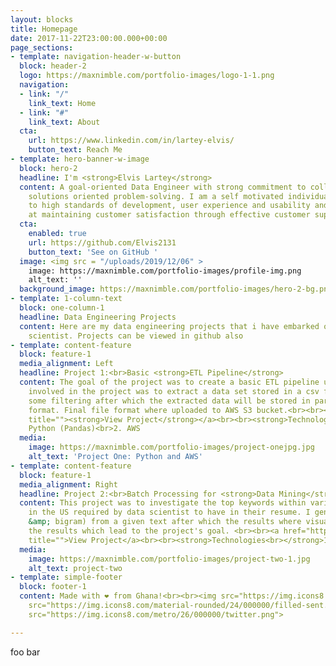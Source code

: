```yaml
---
layout: blocks
title: Homepage
date: 2017-11-22T23:00:00.000+00:00
page_sections:
- template: navigation-header-w-button
  block: header-2
  logo: https://maxnimble.com/portfolio-images/logo-1-1.png
  navigation:
  - link: "/"
    link_text: Home
  - link: "#"
    link_text: About
  cta:
    url: https://www.linkedin.com/in/lartey-elvis/
    button_text: Reach Me
- template: hero-banner-w-image
  block: hero-2
  headline: I'm <strong>Elvis Lartey</strong>
  content: A goal-oriented Data Engineer with strong commitment to collaboration and
    solutions oriented problem-solving. I am a self motivated individual who is committed
    to high standards of development, user experience and usability and successful
    at maintaining customer satisfaction through effective customer support and collaboration.
  cta:
    enabled: true
    url: https://github.com/Elvis2131
    button_text: 'See on GitHub '
  image: <img src = "/uploads/2019/12/06" >
    image: https://maxnimble.com/portfolio-images/profile-img.png
    alt_text: ''
  background_image: https://maxnimble.com/portfolio-images/hero-2-bg.png
- template: 1-column-text
  block: one-column-1
  headline: Data Engineering Projects
  content: Here are my data engineering projects that i have embarked on as a data
    scientist. Projects can be viewed in github also
- template: content-feature
  block: feature-1
  media_alignment: Left
  headline: Project 1:<br>Basic <strong>ETL Pipeline</strong>
  content: The goal of the project was to create a basic ETL pipeline using. The tasks
    involved in the project was to extract a data set stored in a csv format and do
    some filtering after which the extracted data will be stored in parquet and json(gzip)
    format. Final file format where uploaded to AWS S3 bucket.<br><br><a href="https://github.com/Elvis2131/project-1"
    title=""><strong>View Project</strong></a><br><br><strong>Technologies:<br></strong>1.
    Python (Pandas)<br>2. AWS
  media:
    image: https://maxnimble.com/portfolio-images/project-onejpg.jpg
    alt_text: 'Project One: Python and AWS'
- template: content-feature
  block: feature-1
  media_alignment: Right
  headline: Project 2:<br>Batch Processing for <strong>Data Mining</strong>
  content: This project was to investigate the top keywords within various cities
    in the US required by data scientist to have in their resume. I generated n-grams(unigram
    &amp; bigram) from a given text after which the results where visualized to compare
    the results which lead to the project's goal. <br><br><a href="https://github.com/Elvis2131/project-2"
    title="">View Project</a><br><br><strong>Technologies<br></strong>1. Python (PySpark)<br><br>
  media:
    image: https://maxnimble.com/portfolio-images/project-two-1.jpg
    alt_text: project-two
- template: simple-footer
  block: footer-1
  content: Made with ❤︎ from Ghana!<br><br><img src="https://img.icons8.com/android/24/000000/linkedin.png">      <img
    src="https://img.icons8.com/material-rounded/24/000000/filled-sent.png">       <img
    src="https://img.icons8.com/metro/26/000000/twitter.png">

---
```

foo bar
